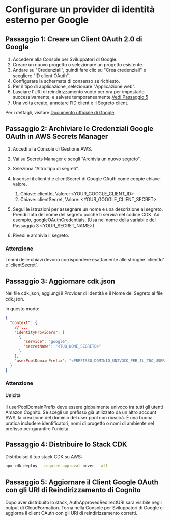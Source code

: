 # Configurare un provider di identità esterno per Google

## Passaggio 1: Creare un Client OAuth 2.0 di Google

1. Accedere alla Console per Sviluppatori di Google.
2. Creare un nuovo progetto o selezionare un progetto esistente.
3. Andare su "Credenziali", quindi fare clic su "Crea credenziali" e scegliere "ID client OAuth".
4. Configurare la schermata di consenso se richiesto.
5. Per il tipo di applicazione, selezionare "Applicazione web".
6. Lasciare l'URI di reindirizzamento vuoto per ora per impostarlo successivamente, e salvare temporaneamente.[Vedi Passaggio 5](#step-5-update-google-oauth-client-with-cognito-redirect-uris)
7. Una volta creato, annotare l'ID client e il Segreto client.

Per i dettagli, visitare [Documento ufficiale di Google](https://support.google.com/cloud/answer/6158849?hl=en)

## Passaggio 2: Archiviare le Credenziali Google OAuth in AWS Secrets Manager

1. Accedi alla Console di Gestione AWS.
2. Vai su Secrets Manager e scegli "Archivia un nuovo segreto".
3. Seleziona "Altro tipo di segreti".
4. Inserisci il clientId e clientSecret di Google OAuth come coppie chiave-valore.

   1. Chiave: clientId, Valore: <YOUR_GOOGLE_CLIENT_ID>
   2. Chiave: clientSecret, Valore: <YOUR_GOOGLE_CLIENT_SECRET>

5. Segui le istruzioni per assegnare un nome e una descrizione al segreto. Prendi nota del nome del segreto poiché ti servirà nel codice CDK. Ad esempio, googleOAuthCredentials. (Usa nel nome della variabile del Passaggio 3 <YOUR_SECRET_NAME>)
6. Rivedi e archivia il segreto.

### Attenzione

I nomi delle chiavi devono corrispondere esattamente alle stringhe 'clientId' e 'clientSecret'.

## Passaggio 3: Aggiornare cdk.json

Nel file cdk.json, aggiungi il Provider di Identità e il Nome del Segreto al file cdk.json.

in questo modo:

```json
{
  "context": {
    // ...
    "identityProviders": [
      {
        "service": "google",
        "secretName": "<TUO_NOME_SEGRETO>"
      }
    ],
    "userPoolDomainPrefix": "<PREFISSO_DOMINIO_UNIVOCO_PER_IL_TUO_USER_POOL>"
  }
}
```

### Attenzione

#### Unicità

Il userPoolDomainPrefix deve essere globalmente univoco tra tutti gli utenti Amazon Cognito. Se scegli un prefisso già utilizzato da un altro account AWS, la creazione del dominio del user pool non riuscirà. È una buona pratica includere identificatori, nomi di progetto o nomi di ambiente nel prefisso per garantire l'unicità.

## Passaggio 4: Distribuire lo Stack CDK

Distribuisci il tuo stack CDK su AWS:

```sh
npx cdk deploy --require-approval never --all
```

## Passaggio 5: Aggiornare il Client Google OAuth con gli URI di Reindirizzamento di Cognito

Dopo aver distribuito lo stack, AuthApprovedRedirectURI sarà visibile negli output di CloudFormation. Torna nella Console per Sviluppatori di Google e aggiorna il client OAuth con gli URI di reindirizzamento corretti.